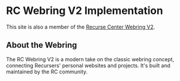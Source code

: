 # RC Webring V2 Implementation

This site is also a member of the [Recurse Center Webring V2](https://webring.recurse.com).

## About the Webring

The RC Webring V2 is a modern take on the classic webring concept, connecting Recursers' personal websites and projects. It's built and maintained by the RC community. 